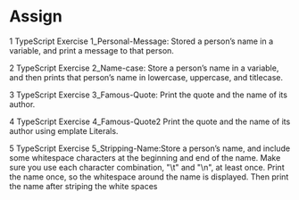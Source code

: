 # Assign
1 TypeScript Exercise
1_Personal-Message: 
Stored a person’s name in a variable, and print a message to that person.

2 TypeScript Exercise
2_Name-case:
Store a person’s name in a variable, and then prints that person’s name in lowercase, uppercase, and titlecase.

3 TypeScript Exercise
3_Famous-Quote:
Print the quote and the name of its author.

4 TypeScript Exercise
4_Famous-Quote2
Print the quote and the name of its author using emplate Literals.

5 TypeScript Exercise
5_Stripping-Name:Store a person’s name, and include some whitespace characters at the beginning and end of the name. Make sure you use each character combination, "\t" and "\n", at least once. Print the name once, so the whitespace around the name is displayed. Then print the name after striping the white spaces

